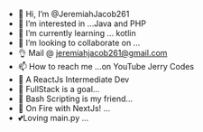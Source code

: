 - 👋 Hi, I’m @JeremiahJacob261
- 👀 I’m interested in ...Java and PHP
- 🌱 I’m currently learning ... kotlin
- 💞️ I’m looking to collaborate on ...
- 👌 Mail @ jeremiahjacob261@gmail.com
- 📫 How to reach me ...on YouTube Jerry Codes
- 🤠 A ReactJs Intermediate Dev
- 🐝 FullStack is a goal...
- 🤔 Bash Scripting is my friend...
- 🥵 On Fire with NextJs! ...
- 💕Loving main.py ...
<!---
JeremiahJacob261/JeremiahJacob261 is a ✨ special ✨ repository because its `README.md` (this file) appears on your GitHub profile.
You can click the Preview link to take a look at your changes.
--->
